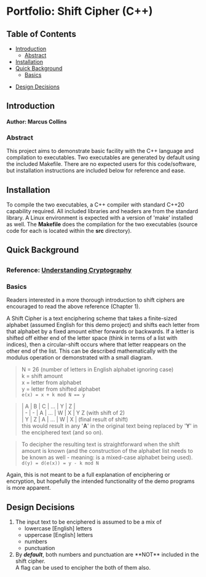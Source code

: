 # Portfolio: Shift Cipher (C++)

## Table of Contents
* [Introduction](#intro)
	- [Abstract](#abstact)
* [Installation](#install)
* [Quick Background](#quick-backgnd)
	* [Basics](#backgnd-basis)
+ [Design Decisions](#design-decisions)
	
<h2 id='intro'>Introduction</h2>
<h4>Author: Marcus Collins</h4>

<h3 id='abstract'>Abstract</h3>
This project aims to demonstrate basic facility with the C++ language and compilation to executables. Two executables are generated by default using the 
included Makefile. 
There are no expected users for this code/software, but installation
instructions are included below for reference and ease.

<h2 id="install">Installation</h2>
To compile the two executables, a C++ compiler with standard C++20 capability
required. All included libraries and headers are from the standard library.
A Linux environment is expected with a version of 'make' installed as well.
The <b>Makefile</b> does the compilation for the two executables (source code 
for each is located within the <b>src</b> directory).

<h2 id="quick-backgnd">Quick Background<h2>
<h3>Reference: <a href="https://www.cryptography-textbook.com/">Understanding Cryptography</a></h3>

<h3 id="backgnd-basics">Basics</h3>
Readers interested in a more thorough introduction to shift ciphers
are encouraged to read the above reference (Chapter 1). 

A Shift Cipher is a text enciphering scheme that takes a finite-sized 
alphabet (assumed English for this demo project) and shifts each 
letter from that alphabet by a fixed amount either forwards or
backwards. If a letter is shifted off either end of the letter space 
(think in terms of a list with indices), then a circular-shift occurs
where that letter reappears on the other end of the list. This can be
described mathematically with the modulus operation or demonstrated 
with a small diagram.
> N = 26 (number of letters in English alphabet ignoring case) <br>
> k = shift amount <br>
> x = letter from alphabet <br>
> y = letter from shifted alphabet <br>
> `e(x) = x + k mod N == y`

> | A | B | C | ... | Y | Z | <br>
> | - | - | A | ... | W | X |  Y  Z  (with shift of 2) <br>
> | Y | Z | A | ... | W | X |  (final result of shift) <br>
> this would result in any '**A**' in the original text being replaced
> by '**Y**' in the enciphered text (and so on).

> To decipher the resulting text is straightforward when the
> shift amount is known (and the construction of the alphabet list 
> needs to be known as well - meaning: is a mixed-case alphabet 
> being used). <br>
> `d(y) = d(e(x)) = y - k mod N`

Again, this is not meant to be a full explanation of enciphering or 
encryption, but hopefully the intended functionality of the demo 
programs is more apparent.

<h2 id="design-decisions">Design Decisions</h2>
<ol>
<li> The input text to be enciphered is assumed to be a mix of
	<ul>
	<li>lowercase [English] letters</li>
	<li>uppercase [English] letters</li>
	<li>numbers</li>
	<li>punctuation</li>
	</ul>
</li>
<li>By <b><i>default</i></b>, both numbers and punctuation are **NOT** included in the shift cipher. <br>A flag can be used to encipher the both of them also.</li>
</ol>


